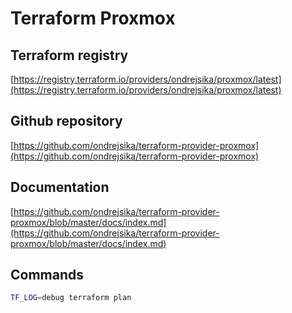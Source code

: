 # Terraform Proxmox

## Terraform registry

[https://registry.terraform.io/providers/ondrejsika/proxmox/latest](https://registry.terraform.io/providers/ondrejsika/proxmox/latest)

## Github repository

[https://github.com/ondrejsika/terraform-provider-proxmox](https://github.com/ondrejsika/terraform-provider-proxmox)

## Documentation

[https://github.com/ondrejsika/terraform-provider-proxmox/blob/master/docs/index.md](https://github.com/ondrejsika/terraform-provider-proxmox/blob/master/docs/index.md)

## Commands

```bash
TF_LOG=debug terraform plan
```
